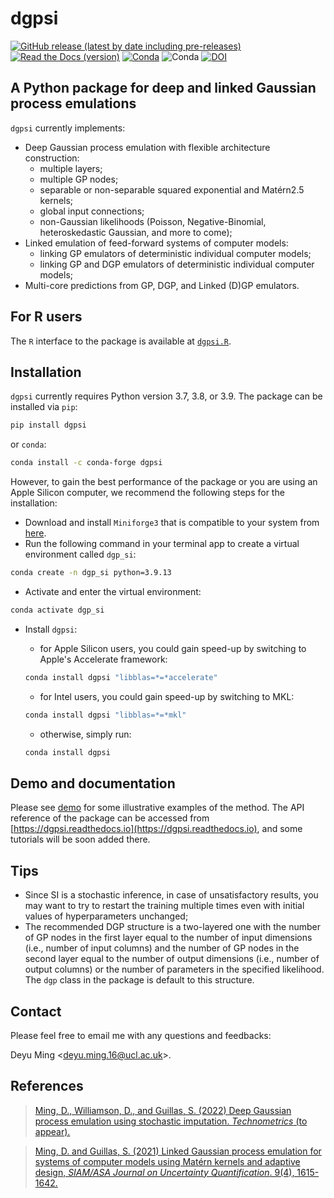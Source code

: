 # dgpsi
[![GitHub release (latest by date including pre-releases)](https://img.shields.io/github/v/release/mingdeyu/DGP?display_name=release&include_prereleases&style=flat-square)](https://github.com/mingdeyu/DGP/releases)
[![Read the Docs (version)](https://img.shields.io/readthedocs/dgpsi/latest?style=flat-square)](https://dgpsi.readthedocs.io)
[![Conda](https://img.shields.io/conda/dn/conda-forge/dgpsi?label=Conda%20Downloads&style=flat-square)](https://anaconda.org/conda-forge/dgpsi)
![Conda](https://img.shields.io/conda/pn/conda-forge/dgpsi?color=orange&style=flat-square)
[![DOI](https://img.shields.io/badge/DOI-10.1137%2F20M1323771-informational?style=flat-square)](https://epubs.siam.org/doi/abs/10.1137/20M1323771)

## A Python package for deep and linked Gaussian process emulations
`dgpsi` currently implements:

* Deep Gaussian process emulation with flexible architecture construction: 
    - multiple layers;
    - multiple GP nodes;
    - separable or non-separable squared exponential and Mat&eacute;rn2.5 kernels;
    - global input connections;
    - non-Gaussian likelihoods (Poisson, Negative-Binomial, heteroskedastic Gaussian, and more to come);
* Linked emulation of feed-forward systems of computer models:
    - linking GP emulators of deterministic individual computer models;
    - linking GP and DGP emulators of deterministic individual computer models;
* Multi-core predictions from GP, DGP, and Linked (D)GP emulators.

## For R users
The `R` interface to the package is available at [`dgpsi.R`](https://github.com/mingdeyu/dgpsi.R).

## Installation
`dgpsi` currently requires Python version 3.7, 3.8, or 3.9. The package can be installed via `pip`:

```bash
pip install dgpsi
```

or `conda`:

```bash
conda install -c conda-forge dgpsi
```

However, to gain the best performance of the package or you are using an Apple Silicon computer, we recommend the following steps for the installation:
* Download and install `Miniforge3` that is compatible to your system from [here](https://github.com/conda-forge/miniforge).
* Run the following command in your terminal app to create a virtual environment called `dgp_si`:

```bash
conda create -n dgp_si python=3.9.13 
```

* Activate and enter the virtual environment:

```bash
conda activate dgp_si
```

* Install `dgpsi`:
    - for Apple Silicon users, you could gain speed-up by switching to Apple's Accelerate framework:

    ```bash
    conda install dgpsi "libblas=*=*accelerate"
    ```

    - for Intel users, you could gain speed-up by switching to MKL:

    ```bash
    conda install dgpsi "libblas=*=*mkl"
    ```

    - otherwise, simply run:
    ```bash
    conda install dgpsi
    ```

## Demo and documentation
Please see [demo](https://github.com/mingdeyu/DGP/tree/master/demo) for some illustrative examples of the method. The API reference 
of the package can be accessed from [https://dgpsi.readthedocs.io](https://dgpsi.readthedocs.io), and some tutorials will be soon added there.

## Tips
* Since SI is a stochastic inference, in case of unsatisfactory results, you may want to try to restart the training multiple times even with initial values of hyperparameters unchanged;
* The recommended DGP structure is a two-layered one with the number of GP nodes in the first layer equal to the number of input dimensions (i.e., number of input columns) and the number of GP nodes in the second layer equal to the number of output dimensions (i.e., number of output columns) or the number of parameters in the specified likelihood. The `dgp` class in the package is default to this structure.

## Contact
Please feel free to email me with any questions and feedbacks: 

Deyu Ming <[deyu.ming.16@ucl.ac.uk](mailto:deyu.ming.16@ucl.ac.uk)>.

## References
> [Ming, D., Williamson, D., and Guillas, S. (2022) Deep Gaussian process emulation using stochastic imputation. <i>Technometrics</i> (to appear).](https://arxiv.org/abs/2107.01590)

> [Ming, D. and Guillas, S. (2021) Linked Gaussian process emulation for systems of computer models using Mat&eacute;rn kernels and adaptive design, <i>SIAM/ASA Journal on Uncertainty Quantification</i>. 9(4), 1615-1642.](https://epubs.siam.org/doi/abs/10.1137/20M1323771)

